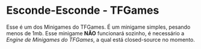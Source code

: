 # Esconde-Esconde - TFGames
Esse é um dos Minigames do TFGames. É um minigame simples, pesando menos de 1mb.
Esse minigame **NÃO** funcionará sozinho, é necessário a *Engine de Minigames do TFGames*, a qual está closed-source no momento.
